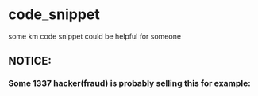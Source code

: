 # code_snippet
some km code snippet could be helpful for someone

## NOTICE:

### Some 1337 hacker(fraud) is probably selling this for example: 
[skeng#9524]: https://github.com/Skengdoo
